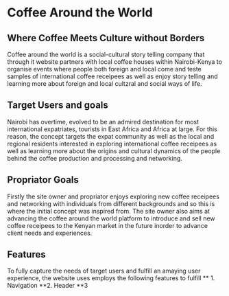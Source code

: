 # Coffee Around the World
## Where Coffee Meets Culture without Borders

Coffee around the world is a social-cultural story telling company that through it website partners with local coffee houses within Nairobi-Kenya to organise events where people both foreign and local come and teste samples of international coffee receipees as well as enjoy story telling and learning more about foreign and local cultzral and social ways of life. 

## Target Users and goals
Nairobi has overtime, evolved to be an admired destination for most international expatriates, tourists in East Africa and Africa at large. For this reason, the concept targets the expat community as well as the local and regional residents interested in exploring international coffee receipees as well as learning more about the origins and cultural dynamics of the people behind the coffee production and processing and networking. 

## Propriator Goals
Firstly  the site owner and propriator enjoys exploring new coffee receipees and networking with individuals from different backgrounds and so this is where the initial concept was inspired from. The site owner also aims at advancing the coffee around the world platform to introduce and sell new coffee receipees to the Kenyan market in the future inorder to advance client needs and experiences.

## Features
To fully capture the needs of target users and fulfill an amaying user experience, the website uses employs the following features to fulfill
** 1. Navigation
**2. Header
**3